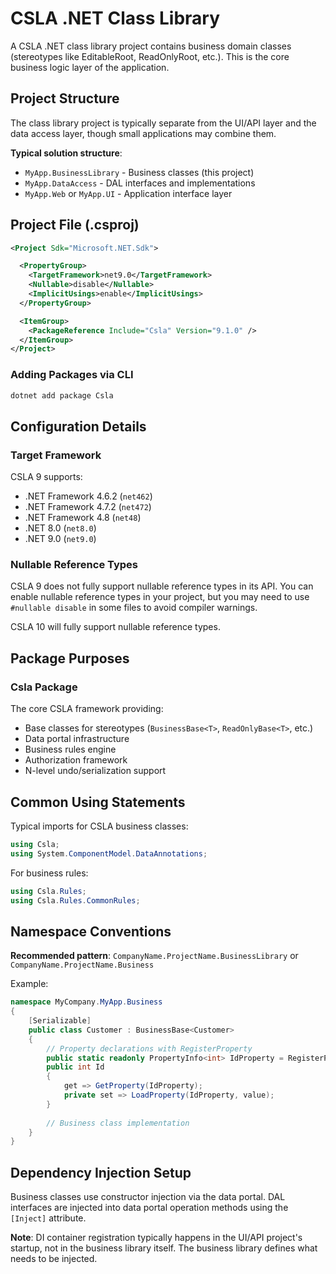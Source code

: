 # CSLA .NET Class Library

A CSLA .NET class library project contains business domain classes (stereotypes like EditableRoot, ReadOnlyRoot, etc.). This is the core business logic layer of the application.

## Project Structure

The class library project is typically separate from the UI/API layer and the data access layer, though small applications may combine them.

**Typical solution structure**:

* `MyApp.BusinessLibrary` - Business classes (this project)
* `MyApp.DataAccess` - DAL interfaces and implementations
* `MyApp.Web` or `MyApp.UI` - Application interface layer

## Project File (.csproj)

```xml
<Project Sdk="Microsoft.NET.Sdk">

  <PropertyGroup>
    <TargetFramework>net9.0</TargetFramework>
    <Nullable>disable</Nullable>
    <ImplicitUsings>enable</ImplicitUsings>
  </PropertyGroup>

  <ItemGroup>
    <PackageReference Include="Csla" Version="9.1.0" />
  </ItemGroup>
</Project>
```

### Adding Packages via CLI

```bash
dotnet add package Csla
```

## Configuration Details

### Target Framework

CSLA 9 supports:

* .NET Framework 4.6.2 (`net462`)
* .NET Framework 4.7.2 (`net472`)
* .NET Framework 4.8 (`net48`)
* .NET 8.0 (`net8.0`)
* .NET 9.0 (`net9.0`)

### Nullable Reference Types

CSLA 9 does not fully support nullable reference types in its API. You can enable nullable reference types in your project, but you may need to use `#nullable disable` in some files to avoid compiler warnings.

CSLA 10 will fully support nullable reference types.

## Package Purposes

### Csla Package

The core CSLA framework providing:

* Base classes for stereotypes (`BusinessBase<T>`, `ReadOnlyBase<T>`, etc.)
* Data portal infrastructure
* Business rules engine
* Authorization framework
* N-level undo/serialization support

## Common Using Statements

Typical imports for CSLA business classes:

```csharp
using Csla;
using System.ComponentModel.DataAnnotations;
```

For business rules:

```csharp
using Csla.Rules;
using Csla.Rules.CommonRules;
```

## Namespace Conventions

**Recommended pattern**: `CompanyName.ProjectName.BusinessLibrary` or `CompanyName.ProjectName.Business`

Example:

```csharp
namespace MyCompany.MyApp.Business
{
    [Serializable]
    public class Customer : BusinessBase<Customer>
    {
        // Property declarations with RegisterProperty
        public static readonly PropertyInfo<int> IdProperty = RegisterProperty<int>(nameof(Id));
        public int Id
        {
            get => GetProperty(IdProperty);
            private set => LoadProperty(IdProperty, value);
        }
        
        // Business class implementation
    }
}
```

## Dependency Injection Setup

Business classes use constructor injection via the data portal. DAL interfaces are injected into data portal operation methods using the `[Inject]` attribute.

**Note**: DI container registration typically happens in the UI/API project's startup, not in the business library itself. The business library defines what needs to be injected.
